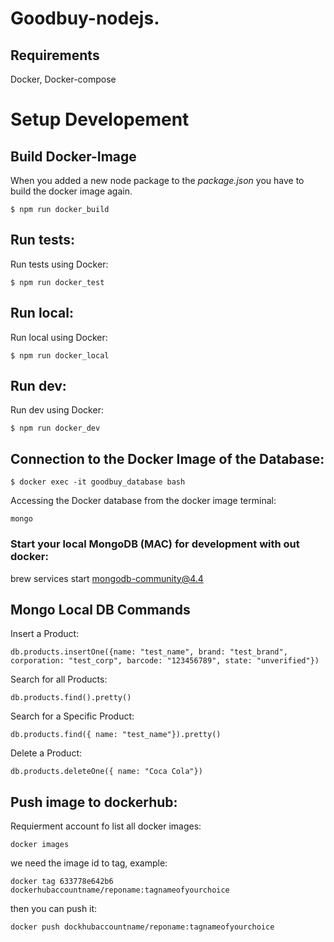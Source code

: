# Goodbuy-nodejs.

## Requirements
Docker, Docker-compose

# Setup Developement

## Build Docker-Image
When you added a new node package to the *package.json* you have to build the docker image again.
```
$ npm run docker_build
```
## Run tests:
Run tests using Docker:
```
$ npm run docker_test
```
## Run local:
Run local using Docker:
```
$ npm run docker_local
```
## Run dev:
Run dev using Docker:
```
$ npm run docker_dev
```

## Connection to the Docker Image of the Database:
```
$ docker exec -it goodbuy_database bash
```
Accessing the Docker database from the docker image terminal:
```
mongo
```

### Start your local MongoDB (MAC) for development with out docker:

brew services start mongodb-community@4.4

## Mongo Local DB Commands
Insert a Product:
```
db.products.insertOne({name: "test_name", brand: "test_brand", corporation: "test_corp", barcode: "123456789", state: "unverified"})
```
Search for all Products:
```
db.products.find().pretty()
```
Search for a Specific Product:
```
db.products.find({ name: "test_name"}).pretty()
```
Delete a Product:
```
db.products.deleteOne({ name: "Coca Cola"})
```

## Push image to dockerhub:
Requierment account fo
list all docker images:
```
docker images 
```

we need the image id to tag, example:

```
docker tag 633778e642b6 dockerhubaccountname/reponame:tagnameofyourchoice
```

then you can push it:

```
docker push dockhubaccountname/reponame:tagnameofyourchoice
```


